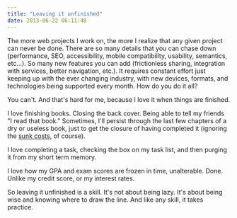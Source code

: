 ```yaml
---
title: "Leaving it unfinished"
date: 2013-06-22 06:11:48
---
```


The more web projects I work on, the more I realize that any given project can never be done. There are so many details that you can chase down (performance, SEO, accessibility, mobile compatibility, usability, semantics, etc…). So many new features you can add (frictionless sharing, integration with services, better navigation, etc.). It requires constant effort just keeping up with the ever changing industry, with new devices, formats, and technologies being supported every month. How do you do it all?

You can't. And that's hard for me, because I love it when things are finished.

I love finishing books. Closing the back cover. Being able to tell my friends "I read that book." Sometimes, I'll persist through the last few chapters of a dry or useless book, just to get the closure of having completed it (ignoring the [sunk costs][1], of course).

 [1]: http://www.bryanbraun.com/2011/04/10/bryan-vs-the-sunk-cost-fallacy

I love completing a task, checking the box on my task list, and then purging it from my short term memory.

I love how my GPA and exam scores are frozen in time, unalterable. Done. Unlike my credit score, or my interest rates.

So leaving it unfinished is a skill. It's not about being lazy. It's about being wise and knowing where to draw the line. And like any skill, it takes practice.
